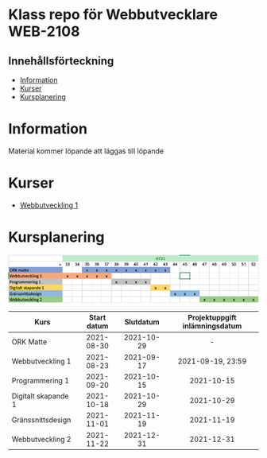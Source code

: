 # Klass repo för Webbutvecklare WEB-2108

## Innehållsförteckning

- [Information](#information)
- [Kurser](#kurser)
- [Kursplanering](#kursplanering)

# Information

Material kommer löpande att läggas till löpande

# Kurser

- [Webbutveckling 1](webbutveckling_1)

# Kursplanering

![](img/langsjal_ht21.png)

| Kurs                | Start datum | Slutdatum  | Projektuppgift inlämningsdatum |
| ------------------- | :---------: | :--------: | :----------------------------: |
| ORK Matte           | 2021-08-30  | 2021-10-29 | - |
| Webbutveckling 1    | 2021-08-23  | 2021-09-17 | 2021-09-19, 23:59 |
| Programmering 1     | 2021-09-20  | 2021-10-15 | 2021-10-15 |
| Digitalt skapande 1 | 2021-10-18  | 2021-10-29 | 2021-10-29 |
| Gränssnittsdesign   | 2021-11-01  | 2021-11-19 | 2021-11-19 | 
| Webbutveckling 2    | 2021-11-22  | 2021-12-31 | 2021-12-31 |
